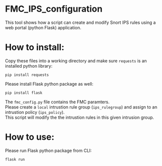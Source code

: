 # FMC_IPS_configuration


This tool shows how a script can create and modify Snort IPS rules using a web portal (python Flask) application.  

  
# How to install:

  Copy these files into a working directory and make sure `requests` is an installed python library:
  
  `pip install requests` 
  
  Please install Flask python package as well: 
  
  `pip install flask`


  The `fmc_config.py` file contains the FMC paramters.  
  Please create a `local` intrustion rule group (`ips_rulegroup`) and assign to an intrustion policy (`ips_policy`).  
  This script will modify the the intrustion rules in this given intrusion group.  


# How to use:

  Please run Flask python package from CLI: 
  
  `flask run`



